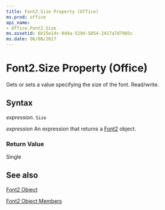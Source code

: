 ```yaml
---
title: Font2.Size Property (Office)
ms.prod: office
api_name:
- Office.Font2.Size
ms.assetid: 6b15e14c-9d4a-529d-5854-2417a7d7985c
ms.date: 06/08/2017
---
```



# Font2.Size Property (Office)

Gets or sets a value specifying the size of the font. Read/write.


## Syntax

 _expression_. `Size`

 _expression_ An expression that returns a [Font2](./Office.Font2.md) object.


### Return Value

Single


## See also


[Font2 Object](Office.Font2.md)



[Font2 Object Members](./overview/font2-members-office.md)

